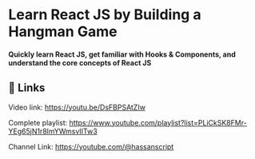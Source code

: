 # Learn React JS by Building a Hangman Game

#### Quickly learn React JS, get familiar with Hooks &amp; Components, and understand the core concepts of React JS

## 🔗 Links

Video link: https://youtu.be/DsFBPSAtZIw

Complete playlist: https://www.youtube.com/playlist?list=PLiCkSK8FMr-YEg65jN1r8lmYWmsvIITw3

Channel Link: https://youtube.com/@hassanscript

